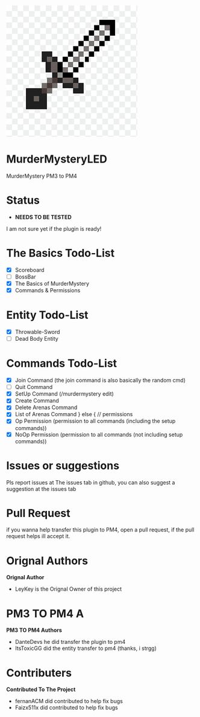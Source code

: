 <a align="center"><img src="https://raw.githubusercontent.com/DanteDEVS/MurderMysteryLED/main/logo.png"></img></a>
# MurderMysteryLED
MurderMystery PM3 to PM4
# Status
- **NEEDS TO BE TESTED**

I am not sure yet if the plugin is ready!
# The Basics Todo-List
- [X] Scoreboard
- [ ] BossBar 
- [X] The Basics of MurderMystery
- [X] Commands & Permissions
# Entity Todo-List
- [X] Throwable-Sword
- [ ] Dead Body Entity
# Commands Todo-List
- [X] Join Command (the join command is also basically the random cmd)
- [ ] Quit Command 
- [X] SetUp Command (/murdermystery edit)
- [X] Create Command
- [X] Delete Arenas Command
- [X] List of Arenas Command 
} else { // permissions
- [X] Op Permission (permission to all commands (including the setup commands))
- [X] NoOp Permission (permission to all commands (not including setup commands))
# Issues or suggestions
Pls report issues at The issues tab in github, you can also suggest a suggestion at the issues tab
# Pull Request
if you wanna help transfer this plugin to PM4, open a pull request, if the pull request helps ill accept it.
# Orignal Authors
**Orignal Author**
- LeyKey is the Orignal Owner of this project
# PM3 TO PM4 A
**PM3 TO PM4 Authors**
- DanteDevs he did transfer the plugin to pm4
- ItsToxicGG did the entity transfer to pm4 (thanks, i strgg)
# Contributers
**Contributed To The Project**
- fernanACM did contributed to help fix bugs
- Faizx511x did contributed to help fix bugs
